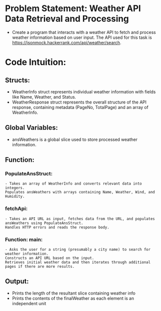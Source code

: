 # Problem Statement: Weather API Data Retrieval and Processing

 - Create a program that interacts with a weather API to fetch and process weather information based on user input. The API used for this task is https://jsonmock.hackerrank.com/api/weather/search.


# Code Intuition:

## Structs:

 - WeatherInfo struct represents individual weather information with fields like Name, Weather, and Status.
 - WeatherResponse struct represents the overall structure of the API response, containing metadata (PageNo, TotalPage) and an array of WeatherInfo.

## Global Variables:

 - ansWeathers is a global slice used to store processed weather information.

## Function: 
 ### PopulateAnsStruct:

    - Takes an array of WeatherInfo and converts relevant data into integers.
    Populates ansWeathers with arrays containing Name, Weather, Wind, and Humidity.
  ### fetchApi:

    - Takes an API URL as input, fetches data from the URL, and populates ansWeathers using PopulateAnsStruct.
    Handles HTTP errors and reads the response body.

 ### Function: main:

    - Asks the user for a string (presumably a city name) to search for weather information.
    Constructs an API URL based on the input.
    Retrieves initial weather data and then iterates through additional pages if there are more results.

## Output:
 - Prints the length of the resultant slice containing weather info
 - Prints the contents of the  finalWeather as each element is an independent unit